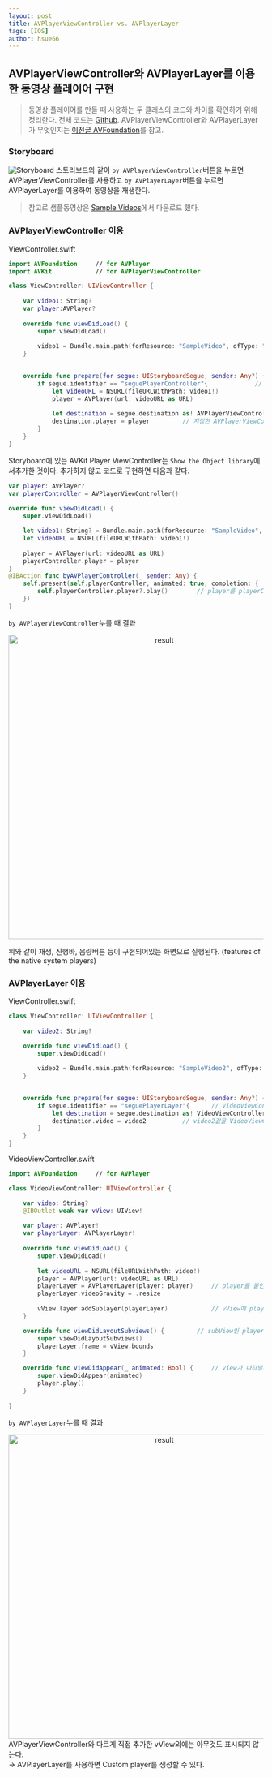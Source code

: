 ```yaml
---
layout: post
title: AVPlayerViewController vs. AVPlayerLayer
tags: [IOS]
author: hsue66 
---
```



AVPlayerViewController와 AVPlayerLayer를 이용한 동영상 플레이어 구현 
------------
> 동영상 플레이어를 만들 때 사용하는 두 클래스의 코드와 차이를 확인하기 위해 정리한다. 전체 코드는 [Github](https://github.com/Hsue66/IOS_Samples/tree/master/ComparePlayer). AVPlayerViewController와 AVPlayerLayer가 무엇인지는 [이전글 AVFoundation](https://hsue66.github.io/2017/11/05/AVFoundation/)를 참고.

### Storyboard
![Storyboard](/assets/img/postimg/storyboard.png)
스토리보드와 같이 `by AVPlayerViewController`버튼을 누르면 AVPlayerViewController를 사용하고 `by AVPlayerLayer`버튼을 누르면 AVPlayerLayer를 이용하여 동영상을 재생한다.

>참고로 샘플동영상은 [Sample Videos](http://www.sample-videos.com)에서 다운로드 했다.

### AVPlayerViewController 이용

ViewController.swift
```swift
import AVFoundation		// for AVPlayer
import AVKit			// for AVPlayerViewController
```
```swift
class ViewController: UIViewController {
	
	var video1: String?
    var player:AVPlayer?
    
    override func viewDidLoad() {
        super.viewDidLoad()
        
        video1 = Bundle.main.path(forResource: "SampleVideo", ofType: ".mp4")   	// SampleVideo.mp4에 해당하는 동영상주소를 video1에 저장 
	}

    
    override func prepare(for segue: UIStoryboardSegue, sender: Any?) {
        if segue.identifier == "seguePlayerController"{				// AVPlayerViewController로 이동하는 segue
            let videoURL = NSURL(fileURLWithPath: video1!)
            player = AVPlayer(url: videoURL as URL)
            
            let destination = segue.destination as! AVPlayerViewController	// segue의 destination을 AVPlayerViewController로 지정 
            destination.player = player			// 지정한 AVPlayerViewController의 player에 현재 player값 전달
        }
	}
}

```
Storyboard에 있는 AVKit Player ViewController는 `Show the Object library`에서추가한 것이다. 추가하지 않고 코드로 구현하면 다음과 같다.

```swift    
var player: AVPlayer?
var playerController = AVPlayerViewController()
    
override func viewDidLoad() {
	super.viewDidLoad()

	let video1: String? = Bundle.main.path(forResource: "SampleVideo", ofType: ".mp4") 
	let videoURL = NSURL(fileURLWithPath: video1!)
	
	player = AVPlayer(url: videoURL as URL)
	playerController.player = player
}
@IBAction func byAVPlayerController(_ sender: Any) {
	self.present(self.playerController, animated: true, completion: {
		self.playerController.player?.play()		// player를 playerController에 붙여서 재생
	})
}
```

`by AVPlayerViewController`누를 때 결과
<center><img src="/assets/img/postimg/avplayercontroller.png" alt="result" height="600"></center>

위와 같이 재생, 진행바, 음량버튼 등이 구현되어있는 화면으로 실행된다.
(features of the native system players)


### AVPlayerLayer 이용

ViewController.swift
```swift
class ViewController: UIViewController {
	
	var video2: String?

    override func viewDidLoad() {
        super.viewDidLoad()
        
        video2 = Bundle.main.path(forResource: "SampleVideo2", ofType: ".mp4")   // SampleVideo2.mp4에 해당하는 동영상주소를 video2에 저장 
	}

    
    override func prepare(for segue: UIStoryboardSegue, sender: Any?) {
        if segue.identifier == "seguePlayerLayer"{		// VideoViewController로 이동하는 segue
            let destination = segue.destination as! VideoViewController
            destination.video = video2			// video2값을 VideoViewController의 video값으로 전달
        }
	}
}
```

VideoViewController.swift
```swift
import AVFoundation		// for AVPlayer
```
```swift
class VideoViewController: UIViewController {

    var video: String?
    @IBOutlet weak var vView: UIView!
    
    var player: AVPlayer!
    var playerLayer: AVPlayerLayer!
    
    override func viewDidLoad() {
        super.viewDidLoad()
        
        let videoURL = NSURL(fileURLWithPath: video!)
        player = AVPlayer(url: videoURL as URL)
        playerLayer = AVPlayerLayer(player: player)		// player를 붙인 AVPlayerLayer 생성
        playerLayer.videoGravity = .resize
        
        vView.layer.addSublayer(playerLayer)			// vView에 playerLayer를 추가하여 동영상을 표시함
    }

    override func viewDidLayoutSubviews() {			// subView인 playerLayer의 영역 설정
        super.viewDidLayoutSubviews()
        playerLayer.frame = vView.bounds
    }

    override func viewDidAppear(_ animated: Bool) {		// view가 나타날때 player 재생
        super.viewDidAppear(animated)
        player.play()
    }
    
}

```

`by AVPlayerLayer`누를 때 결과
<center><img src="/assets/img/postimg/avplayerlayer.png" alt="result" height="600"></center>
AVPlayerViewController와 다르게 직접 추가한 vView외에는 아무것도 표시되지 않는다. <br />
→ AVPlayerLayer를 사용하면 Custom player를 생성할 수 있다.


